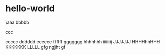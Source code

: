 # hello-world
\aaa
bbbbb

ccc

ccccc
dddddd
eeeeee
ffffff
ggggggg
hhhhhhh
iiiiiiiį
JJJJJJJ
HHHHhhHHH
KKKKKKK
LLLLL
gfg
ngjht
gf
